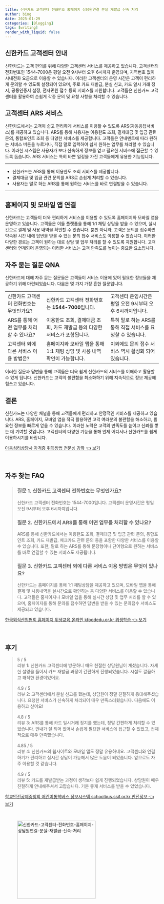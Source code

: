 ```yaml
---
title: 신한카드 고객센터 전화번호 홈페이지 상담원연결 분실 재발급 신속 처리
author: bing
date: 2025-01-29
categories: [Blogging]
tags: [writing]
render_with_liquid: false
---
```



<h2 id='신한카드_고객센터_안내'>신한카드 고객센터 안내</h2>

<p>신한카드는 고객 편의를 위해 다양한 고객센터 서비스를 제공하고 있습니다. 고객센터의 전화번호인 1544-7000은 평일 오전 9시부터 오후 6시까지 운영되며, 지역번호 없이 시내전화 요금으로 이용할 수 있습니다. 이러한 고객센터의 운영 시간은 고객이 편리하게 문의할 수 있도록 설정되어 있으며, 주로 카드 재발급, 분실 신고, 카드 일시 거래 정지, 공동인증서 설정, 전자민원 접수 등의 서비스를 지원합니다. 고객들은 신한카드 고객센터를 활용하여 손쉽게 각종 문의 및 요청 사항을 처리할 수 있습니다.</p>

<h2 id='고객센터_ARS_서비스'>고객센터 ARS 서비스</h2>

<p>신한카드에서는 고객이 쉽고 편리하게 서비스를 이용할 수 있도록 ARS(자동응답서비스)를 제공하고 있습니다. ARS를 통해 사용자는 이용한도 조회, 결제대금 및 입금 관련 문의, 통합포인트 조회 등 다양한 서비스를 제공합니다. 고객들은 안내멘트에 따라 원하는 서비스 버튼을 누르거나, 직접 말로 입력하여 쉽게 원하는 업무를 처리할 수 있습니다. 이러한 시스템은 사용자가 보다 신속하게 정보를 얻고 필요한 서비스에 접근할 수 있도록 돕습니다. ARS 서비스는 특히 바쁜 일정을 가진 고객들에게 유용한 기능입니다.</p>

<hr />

<ul>
    <li>신한카드는 ARS를 통해 이용한도 조회 서비스를 제공합니다.</li>
    <li>결제대금 및 입금 관련 문의를 ARS로 손쉽게 처리할 수 있습니다.</li>
    <li>사용자는 말로 하는 ARS를 통해 원하는 서비스를 바로 연결받을 수 있습니다.</li>
</ul>

<hr />

<h2 id='홈페이지_및_모바일_앱_연결'>홈페이지 및 모바일 앱 연결</h2>

<p>신한카드는 고객들이 더욱 편리하게 서비스를 이용할 수 있도록 홈페이지와 모바일 앱을 운영하고 있습니다. 고객들은 이들 플랫폼을 통해 1:1 채팅 상담을 받을 수 있으며, 실시간으로 결제 및 사용 내역을 확인할 수 있습니다. 뿐만 아니라, 고객은 문의를 접수하면 약속된 시간 내에 답변을 받을 수 있는 문의 접수 서비스도 이용할 수 있습니다. 이러한 다양한 경로는 고객이 원하는 대로 상담 및 업무 처리를 할 수 있도록 지원합니다. 고객센터와 연계되어 운영되는 이러한 서비스는 고객 만족도를 높이는 중요한 요소입니다.</p>

<h2 id='자주_묻는_질문_QNA'>자주 묻는 질문 QNA</h2>

<p>신한카드에 대해 자주 묻는 질문들은 고객들이 서비스 이용에 있어 필요한 정보들을 제공하기 위해 마련되었습니다. 다음은 몇 가지 가장 흔한 질문입니다.</p>

<table>
    <tr>
        <td>신한카드 고객센터 전화번호는 무엇인가요?</td>
        <td>신한카드 고객센터 전화번호는 <b>1544-7000</b>입니다.</td>
        <td>고객센터 운영시간은 평일 오전 9시부터 오후 6시까지입니다.</td>
    </tr>
    <tr>
        <td>ARS를 통해 어떤 업무를 처리할 수 있나요?</td>
        <td>이용한도 조회, 결제대금 조회, 카드 재발급 등의 다양한 서비스가 포함됩니다.</td>
        <td>특히 말로 하는 ARS를 통해 직접 서비스를 요청할 수 있습니다.</td>
    </tr>
    <tr>
        <td>고객센터 외에 다른 서비스 이용 방법은?</td>
        <td>홈페이지와 모바일 앱을 통해 1:1 채팅 상담 및 사용 내역 확인이 가능합니다.</td>
        <td>이외에도 문의 접수 서비스 역시 활성화 되어있습니다.</td>
    </tr>
</table>

<p>이러한 질문과 답변을 통해 고객들은 더욱 쉽게 신한카드의 서비스를 이해하고 활용할 수 있게 됩니다. 신한카드는 고객의 불편함을 최소화하기 위해 지속적으로 정보 제공에 힘쓰고 있습니다.</p>

<h2 id='결론'>결론</h2>

<p>신한카드는 다양한 채널을 통해 고객들에게 편리하고 안정적인 서비스를 제공하고 있습니다. ARS, 홈페이지, 모바일 앱을 적극 활용하면 고객 여러분의 불편함을 해소하고, 필요한 정보를 빠르게 얻을 수 있습니다. 이러한 노력은 고객의 만족도를 높이고 신뢰를 쌓는 데 기여할 것입니다. 고객센터의 다양한 기능을 통해 언제 어디서나 신한카드를 쉽게 이용하시기를 바랍니다.</p>


<p><a class="click-button" title="아동심리상담사 자격증 취득방법 전문성 강화" href="https://afficreate.github.io/posts/%EC%95%84%EB%8F%99%EC%8B%AC%EB%A6%AC%EC%83%81%EB%8B%B4%EC%82%AC-%EC%9E%90%EA%B2%A9%EC%A6%9D-%EC%B7%A8%EB%93%9D%EB%B0%A9%EB%B2%95-%EC%A0%84%EB%AC%B8%EC%84%B1-%EA%B0%95%ED%99%94/" rel="dofollow">아동심리상담사 자격증 취득방법 전문성 강화 👈 보기</a></p><br>
<h2 id='자주_찾는_FAQ'>자주 찾는 FAQ</h2>
<div itemscope="" itemtype="https://schema.org/FAQPage"> 
<blockquote> 
<div itemscope="" itemprop="mainEntity" itemtype="https://schema.org/Question"> 
<h3 itemprop="name">질문 1. 신한카드 고객센터 전화번호는 무엇인가요?</h3> 
<div itemscope="" itemprop="acceptedAnswer" itemtype="https://schema.org/Answer"> 
<span itemprop="text"> 
<p>신한카드 고객센터 전화번호는 1544-7000입니다. 고객센터 운영시간은 평일 오전 9시부터 오후 6시까지입니다.</p> 
</span> 
</div> 
</div> 

<div itemscope="" itemprop="mainEntity" itemtype="https://schema.org/Question"> 
<h3 itemprop="name">질문 2. 신한카드에서 ARS를 통해 어떤 업무를 처리할 수 있나요?</h3> 
<div itemscope="" itemprop="acceptedAnswer" itemtype="https://schema.org/Answer"> 
<span itemprop="text"> 
<p>ARS를 통해 신한카드에서는 이용한도 조회, 결제대금 및 입금 관련 문의, 통합포인트 조회, 카드 재발급, 체크카드 관련 문의 등을 포함한 다양한 서비스를 이용할 수 있습니다. 또한, 말로 하는 ARS를 통해 문장형이나 단어형으로 원하는 서비스를 바로 연결할 수 있는 서비스도 제공됩니다.</p> 
</span> 
</div> 
</div> 

<div itemscope="" itemprop="mainEntity" itemtype="https://schema.org/Question"> 
<h3 itemprop="name">질문 3. 신한카드 고객센터 외에 다른 서비스 이용 방법은 무엇이 있나요?</h3> 
<div itemscope="" itemprop="acceptedAnswer" itemtype="https://schema.org/Answer"> 
<span itemprop="text"> 
<p>신한카드는 홈페이지를 통해 1:1 채팅상담을 제공하고 있으며, 모바일 앱을 통해 결제 및 사용내역을 실시간으로 확인하는 등 다양한 서비스를 이용할 수 있습니다. 고객들은 홈페이지나 모바일 앱을 통해 실시간 상담 및 업무 처리를 할 수 있으며, 홈페이지를 통해 문의를 접수하면 답변을 받을 수 있는 문의접수 서비스도 제공되고 있습니다.</p> 
</span> 
</div> 
</div> 
</blockquote> 
</div>
<p><a class="click-button" title="한국외식산업협회 홈페이지 위생교육 온라인 kfoodedu.or.kr 위생학습" href="https://afficreate.github.io/posts/%ED%95%9C%EA%B5%AD%EC%99%B8%EC%8B%9D%EC%82%B0%EC%97%85%ED%98%91%ED%9A%8C-%ED%99%88%ED%8E%98%EC%9D%B4%EC%A7%80-%EC%9C%84%EC%83%9D%EA%B5%90%EC%9C%A1-%EC%98%A8%EB%9D%BC%EC%9D%B8-kfoodedu.or.kr-%EC%9C%84%EC%83%9D%ED%95%99%EC%8A%B5/" rel="dofollow">한국외식산업협회 홈페이지 위생교육 온라인 kfoodedu.or.kr 위생학습 👈 보기</a></p><br>
<h2 id='후기'>후기</h2>
<div itemscope itemtype="https://schema.org/Product">
  <blockquote>
  <div itemprop="review" itemscope itemtype="https://schema.org/Review">
      <div itemprop="reviewRating" itemscope itemtype="https://schema.org/Rating"> <span itemprop="ratingValue">5</span> / <span itemprop="bestRating">5</span> </div>
      <span itemprop="reviewBody">리뷰 1: 신한카드 고객센터에 방문하니 매우 친절한 상담원님이 계셨습니다. 자세한 설명을 들어서 카드 재발급 과정이 간편하게 진행되었습니다. 시설도 깔끔하고 쾌적한 환경이었어요.</span>
  </div>
  <br>
  <div itemprop="review" itemscope itemtype="https://schema.org/Review">
      <div itemprop="reviewRating" itemscope itemtype="https://schema.org/Rating"> <span itemprop="ratingValue">4.9</span> / <span itemprop="bestRating">5</span> </div>
      <span itemprop="reviewBody">리뷰 2: 고객센터에서 분실 신고를 했는데, 상담원이 정말 친절하게 응대해주셨습니다. 요청한 서비스가 신속하게 처리되어 매우 만족스러웠습니다. 다음에도 이용하고 싶어요!</span>
  </div>
  <br>
  <div itemprop="review" itemscope itemtype="https://schema.org/Review">
      <div itemprop="reviewRating" itemscope itemtype="https://schema.org/Rating"> <span itemprop="ratingValue">4.8</span> / <span itemprop="bestRating">5</span> </div>
      <span itemprop="reviewBody">리뷰 3: ARS를 통해 카드 일시거래 정지를 했는데, 정말 간편하게 처리할 수 있었습니다. 안내가 잘 되어 있어서 손쉽게 필요한 서비스에 접근할 수 있었고, 전체적으로 매우 만족했습니다.</span>
  </div>
  <br>
  <div itemprop="review" itemscope itemtype="https://schema.org/Review">
      <div itemprop="reviewRating" itemscope itemtype="https://schema.org/Rating"> <span itemprop="ratingValue">4.85</span> / <span itemprop="bestRating">5</span> </div>
      <span itemprop="reviewBody">리뷰 4: 신한카드의 웹사이트와 모바일 앱도 정말 유용하네요. 고객센터와 연결하기가 편리하고 실시간 상담이 가능해서 많은 도움이 되었습니다. 앞으로도 자주 이용할 것 같습니다.</span>
  </div>
  <br>
  <div itemprop="review" itemscope itemtype="https://schema.org/Review">
      <div itemprop="reviewRating" itemscope itemtype="https://schema.org/Rating"> <span itemprop="ratingValue">4.9</span> / <span itemprop="bestRating">5</span> </div>
      <span itemprop="reviewBody">리뷰 5: 카드를 재발급받는 과정이 생각보다 쉽게 진행되었습니다. 상담원이 매우 친절하게 안내해주셔서 고맙습니다. 기분 좋게 서비스를 받을 수 있었습니다.</span>
  </div>
  </blockquote>
</div>
<p><a class="click-button" title="학교안전공제중앙회 어린이통학버스 정보시스템 schoolbus.ssif.or.kr 안전정보" href="https://afficreate.github.io/posts/%ED%95%99%EA%B5%90%EC%95%88%EC%A0%84%EA%B3%B5%EC%A0%9C%EC%A4%91%EC%95%99%ED%9A%8C-%EC%96%B4%EB%A6%B0%EC%9D%B4%ED%86%B5%ED%95%99%EB%B2%84%EC%8A%A4-%EC%A0%95%EB%B3%B4%EC%8B%9C%EC%8A%A4%ED%85%9C-schoolbus.ssif.or.kr-%EC%95%88%EC%A0%84%EC%A0%95%EB%B3%B4/" rel="dofollow">학교안전공제중앙회 어린이통학버스 정보시스템 schoolbus.ssif.or.kr 안전정보 👈 보기</a></p><br>
<figure class="image"><img src="https://afficreate.github.io/assets/img/thumbnail/신한카드-고객센터-전화번호-홈페이지-상담원연결-분실-재발급-신속-처리.webp" alt="신한카드-고객센터-전화번호-홈페이지-상담원연결-분실-재발급-신속-처리" width="256" height="256"></figure>